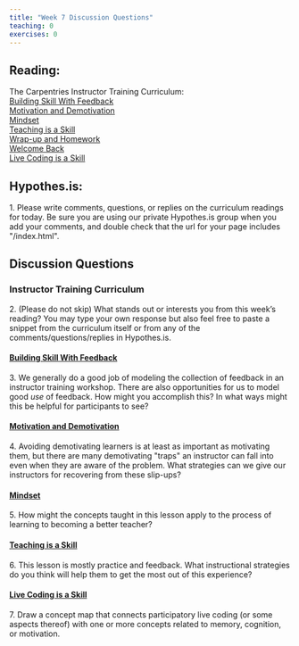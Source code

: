```yaml
--- 
title: "Week 7 Discussion Questions"    
teaching: 0 
exercises: 0      
---
```


## Reading:
The Carpentries Instructor Training Curriculum:  
[Building Skill With Feedback](https://carpentries.github.io/instructor-training/06-feedback/index.html)  
[Motivation and Demotivation](https://carpentries.github.io/instructor-training/08-motivation/index.html)  
[Mindset](https://carpentries.github.io/instructor-training/09-mindset/index.html)  
[Teaching is a Skill](https://carpentries.github.io/instructor-training/11-practice-teaching/index.html)  
[Wrap-up and Homework](https://carpentries.github.io/instructor-training/12-homework/index.html)  
[Welcome Back](http://carpentries.github.io/instructor-training/13-second-welcome/index.html)   
[Live Coding is a Skill](https://carpentries.github.io/instructor-training/14-live/index.html) 


## Hypothes.is: 
1\. Please write comments, questions, or replies on the curriculum readings for today. Be sure you are using our private Hypothes.is group when you add your comments, and double check that the url for your page includes "/index.html".

## Discussion Questions

### Instructor Training Curriculum
2\. (Please do not skip) What stands out or interests you from this week’s reading? You may type your own response but also feel free to paste a snippet from the curriculum itself or from any of the comments/questions/replies in Hypothes.is.

#### [Building Skill With Feedback](https://carpentries.github.io/instructor-training/06-feedback/index.html)
3\. We generally do a good job of modeling the collection of feedback in an instructor training workshop. There are also opportunities for us to model good *use* of feedback. How might you accomplish this? In what ways might this be helpful for participants to see?

#### [Motivation and Demotivation](https://carpentries.github.io/instructor-training/08-motivation/index.html)
4\. Avoiding demotivating learners is at least as important as motivating them, but there are many demotivating "traps" an 
instructor can fall into even when they are aware of the problem. What strategies can we give our instructors for recovering 
from these slip-ups?

#### [Mindset](https://carpentries.github.io/instructor-training/09-mindset/index.html)
5\. How might the concepts taught in this lesson apply to the process of learning to becoming a better teacher?

#### [Teaching is a Skill](https://carpentries.github.io/instructor-training/11-practice-teaching/index.html)
6\. This lesson is mostly practice and feedback. What instructional strategies do you think will help them to get the most out of this experience?

#### [Live Coding is a Skill](https://carpentries.github.io/instructor-training/15-live/index.html)
7\. Draw a concept map that connects participatory live coding (or some aspects thereof) with one or more concepts related to memory, cognition, or motivation. 

